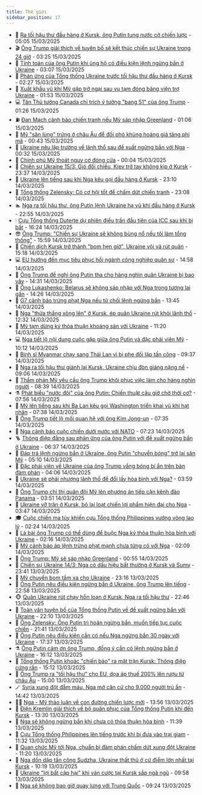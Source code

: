 ```yaml
---
title: Thế giới
sidebar_position: 17
---
```


<!-- dantri-the-gioi:START -->
- 🌋 [Ra tối hậu thư đầu hàng ở Kursk, ông Putin tung nước cờ chiến lược](https://dantri.com.vn/the-gioi/ra-toi-hau-thu-dau-hang-o-kursk-ong-putin-tung-nuoc-co-chien-luoc-20250315120117377.htm) - 05:05 15/03/2025
- 🎬 [Ông Trump giải thích về tuyên bố sẽ kết thúc chiến sự Ukraine trong 24 giờ](https://dantri.com.vn/the-gioi/ong-trump-giai-thich-ve-tuyen-bo-se-ket-thuc-chien-su-ukraine-trong-24-gio-20250315095041321.htm) - 03:25 15/03/2025
- 🧰 [Tính toán của ông Putin khi ủng hộ có điều kiện lệnh ngừng bắn ở Ukraine](https://dantri.com.vn/the-gioi/tinh-toan-cua-ong-putin-khi-ung-ho-co-dieu-kien-lenh-ngung-ban-o-ukraine-20250315093419644.htm) - 03:07 15/03/2025
- 🌋 [Phản ứng của Tổng thống Ukraine trước tối hậu thư đầu hàng ở Kursk](https://dantri.com.vn/the-gioi/phan-ung-cua-tong-thong-ukraine-truoc-toi-hau-thu-dau-hang-o-kursk-20250315085628579.htm) - 02:27 15/03/2025
- 🗽 [Xuất khẩu vũ khí Mỹ gặp trở ngại sau vụ tạm đóng băng viện trợ Ukraine](https://dantri.com.vn/the-gioi/xuat-khau-vu-khi-my-gap-tro-ngai-sau-vu-tam-dong-bang-vien-tro-ukraine-20250315075220006.htm) - 01:53 15/03/2025
- 💻 [Tân Thủ tướng Canada chỉ trích ý tưởng &quot;bang 51&quot; của ông Trump](https://dantri.com.vn/the-gioi/tan-thu-tuong-canada-chi-trich-y-tuong-bang-51-cua-ong-trump-20250315081741829.htm) - 01:26 15/03/2025
- ⛽️ [Đan Mạch cảnh báo chiến tranh nếu Mỹ sáp nhập Greenland](https://dantri.com.vn/the-gioi/dan-mach-canh-bao-chien-tranh-neu-my-sap-nhap-greenland-20250315074926521.htm) - 01:06 15/03/2025
- 🤩 [Mỹ &quot;săn lùng&quot; trứng ở châu Âu để đối phó khủng hoảng giá tăng phi mã](https://dantri.com.vn/the-gioi/my-san-lung-trung-o-chau-au-de-doi-pho-khung-hoang-gia-tang-phi-ma-20250315073007988.htm) - 00:43 15/03/2025
- 🧐 [Ukraine nêu lập trường về lãnh thổ sau đề xuất ngừng bắn với Nga](https://dantri.com.vn/the-gioi/ukraine-neu-lap-truong-ve-lanh-tho-sau-de-xuat-ngung-ban-voi-nga-20250315072756619.htm) - 00:32 15/03/2025
- 🎊 [Chính phủ Mỹ thoát nguy cơ đóng cửa](https://dantri.com.vn/the-gioi/chinh-phu-my-thoat-nguy-co-dong-cua-20250315065833229.htm) - 00:04 15/03/2025
- 📝 [Chiến sự Ukraine 15/3: Gió đổi chiều, Kiev trở tay không kịp ở Kursk](https://dantri.com.vn/the-gioi/chien-su-ukraine-153-gio-doi-chieu-kiev-tro-tay-khong-kip-o-kursk-20250315063656557.htm) - 23:37 14/03/2025
- 🤡 [Ukraine lên tiếng sau khi Nga kêu gọi đầu hàng ở Kursk](https://dantri.com.vn/the-gioi/ukraine-len-tieng-sau-khi-nga-keu-goi-dau-hang-o-kursk-20250315055440260.htm) - 23:10 14/03/2025
- 🥷 [Tổng thống Zelensky: Có cơ hội tốt để chấm dứt chiến tranh](https://dantri.com.vn/the-gioi/tong-thong-zelensky-co-co-hoi-tot-de-cham-dut-chien-tranh-20250315013615988.htm) - 23:08 14/03/2025
- 🏊 [Nga ra tối hậu thư, ông Putin lệnh Ukraine hạ vũ khí đầu hàng ở Kursk](https://dantri.com.vn/the-gioi/nga-ra-toi-hau-thu-ong-putin-lenh-ukraine-ha-vu-khi-dau-hang-o-kursk-20250315004035602.htm) - 22:55 14/03/2025
- 🕯 [Cựu Tổng thống Duterte dự phiên điều trần đầu tiên của ICC sau khi bị bắt](https://dantri.com.vn/the-gioi/cuu-tong-thong-duterte-du-phien-dieu-tran-dau-tien-cua-icc-sau-khi-bi-bat-20250314231605272.htm) - 16:24 14/03/2025
- 😎 [Ông Trump: &quot;Chiến sự Ukraine sẽ không bùng nổ nếu tôi làm tổng thống&quot;](https://dantri.com.vn/the-gioi/ong-trump-chien-su-ukraine-se-khong-bung-no-neu-toi-lam-tong-thong-20250314222434093.htm) - 15:59 14/03/2025
- 🌈 [Chiến dịch Kursk trở thành &quot;bom hẹn giờ&quot;, Ukraine vội vã rút quân](https://dantri.com.vn/the-gioi/chien-dich-kursk-tro-thanh-bom-hen-gio-ukraine-voi-va-rut-quan-20250314162242571.htm) - 15:18 14/03/2025
- 💻 [EU hướng đến mục tiêu phục hồi ngành công nghiệp quân sự](https://dantri.com.vn/the-gioi/eu-huong-den-muc-tieu-phuc-hoi-nganh-cong-nghiep-quan-su-20250314214738748.htm) - 14:58 14/03/2025
- 🤖 [Ông Trump đề nghị ông Putin tha cho hàng nghìn quân Ukraine bị bao vây](https://dantri.com.vn/the-gioi/ong-trump-de-nghi-ong-putin-tha-cho-hang-nghin-quan-ukraine-bi-bao-vay-20250314212637162.htm) - 14:31 14/03/2025
- 🦏 [Ông Lukashenko: Belarus sẽ không sáp nhập với Nga trong tương lai gần](https://dantri.com.vn/the-gioi/ong-lukashenko-belarus-se-khong-sap-nhap-voi-nga-trong-tuong-lai-gan-20250314211118565.htm) - 14:26 14/03/2025
- 🌁 [G7 cảnh báo trừng phạt Nga nếu từ chối lệnh ngừng bắn](https://dantri.com.vn/the-gioi/g7-canh-bao-trung-phat-nga-neu-tu-choi-lenh-ngung-ban-20250314203532745.htm) - 13:45 14/03/2025
- 🐘 [Nga &quot;thừa thắng xông lên&quot; ở Kursk, ép quân Ukraine rút khỏi lãnh thổ](https://dantri.com.vn/the-gioi/nga-thua-thang-xong-len-o-kursk-ep-quan-ukraine-rut-khoi-lanh-tho-20250314192148966.htm) - 12:32 14/03/2025
- 🥷 [Mỹ tạm dừng ký thỏa thuận khoáng sản với Ukraine](https://dantri.com.vn/the-gioi/my-tam-dung-ky-thoa-thuan-khoang-san-voi-ukraine-20250314180931538.htm) - 11:20 14/03/2025
- 💻 [Nga tiết lộ nội dung cuộc gặp giữa ông Putin và đặc phái viên Mỹ](https://dantri.com.vn/the-gioi/nga-tiet-lo-noi-dung-cuoc-gap-giua-ong-putin-va-dac-phai-vien-my-20250314171218330.htm) - 10:12 14/03/2025
- 🎡 [Binh sĩ Myanmar chạy sang Thái Lan vì bị phe đối lập tấn công](https://dantri.com.vn/the-gioi/binh-si-myanmar-chay-sang-thai-lan-vi-bi-phe-doi-lap-tan-cong-20250314161838262.htm) - 09:37 14/03/2025
- 🧰 [Nga ra tối hậu thư giành lại Kursk, Ukraine chịu đòn giáng nặng nề](https://dantri.com.vn/the-gioi/nga-ra-toi-hau-thu-gianh-lai-kursk-ukraine-chiu-don-giang-nang-ne-20250314152835868.htm) - 09:06 14/03/2025
- 🥸 [Thẩm phán Mỹ yêu cầu ông Trump khôi phục việc làm cho hàng nghìn người](https://dantri.com.vn/the-gioi/tham-phan-my-yeu-cau-ong-trump-khoi-phuc-viec-lam-cho-hang-nghin-nguoi-20250314150807596.htm) - 08:39 14/03/2025
- ⚗️ [Phát biểu &quot;nước đôi&quot; của ông Putin: Chiến thuật câu giờ chờ thời cơ?](https://dantri.com.vn/the-gioi/phat-bieu-nuoc-doi-cua-ong-putin-chien-thuat-cau-gio-cho-thoi-co-20250314144609443.htm) - 07:56 14/03/2025
- 🌮 [Mỹ lên tiếng sau khi Ba Lan kêu gọi Washington triển khai vũ khí hạt nhân](https://dantri.com.vn/the-gioi/my-len-tieng-sau-khi-ba-lan-keu-goi-washington-trien-khai-vu-khi-hat-nhan-20250314140847973.htm) - 07:38 14/03/2025
- 🎃 [Ông Trump tiết lộ mối quan hệ với ông Kim Jong-un](https://dantri.com.vn/the-gioi/ong-trump-tiet-lo-moi-quan-he-voi-ong-kim-jong-un-20250314142617815.htm) - 07:35 14/03/2025
- 💫 [Nga cảnh báo cuộc chiến dưới nước với NATO](https://dantri.com.vn/the-gioi/nga-canh-bao-cuoc-chien-duoi-nuoc-voi-nato-20250314141810178.htm) - 07:23 14/03/2025
- 🪜 [Thông điệp đằng sau phản ứng của ông Putin với đề xuất ngừng bắn ở Ukraine](https://dantri.com.vn/the-gioi/thong-diep-dang-sau-phan-ung-cua-ong-putin-voi-de-xuat-ngung-ban-o-ukraine-20250314133204615.htm) - 06:37 14/03/2025
- 🌋 [Đáp trả lệnh ngừng bắn ở Ukraine, ông Putin &quot;chuyền bóng&quot; trở lại sân Mỹ](https://dantri.com.vn/the-gioi/dap-tra-lenh-ngung-ban-o-ukraine-ong-putin-chuyen-bong-tro-lai-san-my-20250314115550257.htm) - 05:10 14/03/2025
- 🦏 [Đặc phái viên về Ukraine của ông Trump vắng bóng bí ẩn trên bàn đàm phán](https://dantri.com.vn/the-gioi/dac-phai-vien-ve-ukraine-cua-ong-trump-vang-bong-bi-an-tren-ban-dam-phan-20250314105559344.htm) - 04:06 14/03/2025
- 👀 [Ukraine sẽ phải nhượng lãnh thổ để đổi lấy hòa bình với Nga?](https://dantri.com.vn/the-gioi/ukraine-se-phai-nhuong-lanh-tho-de-doi-lay-hoa-binh-voi-nga-20250314063045560.htm) - 03:59 14/03/2025
- 🧰 [Ông Trump chỉ thị quân đội Mỹ lên phương án tiếp cận kênh đào Panama](https://dantri.com.vn/the-gioi/ong-trump-chi-thi-quan-doi-my-len-phuong-an-tiep-can-kenh-dao-panama-20250314100843913.htm) - 03:51 14/03/2025
- 🚀 [Ukraine vỡ trận ở Kursk, bỏ lại loạt chiến lợi phẩm hiện đại cho Nga](https://dantri.com.vn/the-gioi/ukraine-vo-tran-o-kursk-bo-lai-loat-chien-loi-pham-hien-dai-cho-nga-20250314100708800.htm) - 03:47 14/03/2025
- 🎓 [Cuộc chiến ma túy khiến cựu Tổng thống Philippines vướng vòng lao lý](https://dantri.com.vn/the-gioi/cuoc-chien-ma-tuy-khien-cuu-tong-thong-philippines-vuong-vong-lao-ly-20250314085149615.htm) - 02:24 14/03/2025
- 🥸 [Lá bài ông Trump có thể dùng để buộc Nga ký thỏa thuận hòa bình với Ukraine](https://dantri.com.vn/the-gioi/la-bai-ong-trump-co-the-dung-de-buoc-nga-ky-thoa-thuan-hoa-binh-voi-ukraine-20250314084019324.htm) - 02:16 14/03/2025
- 🦅 [Mỹ cảnh báo áp lệnh trừng phạt mạnh chưa từng có với Nga](https://dantri.com.vn/the-gioi/my-canh-bao-ap-lenh-trung-phat-manh-chua-tung-co-voi-nga-20250314083805641.htm) - 02:09 14/03/2025
- 🤭 [Ông Trump: Mỹ sẽ sáp nhập Greenland](https://dantri.com.vn/the-gioi/ong-trump-my-se-sap-nhap-greenland-20250314073754942.htm) - 00:55 14/03/2025
- 🤖 [Chiến sự Ukraine 14/3: Nga có dấu hiệu bất thường ở Kursk và Sumy](https://dantri.com.vn/the-gioi/chien-su-ukraine-143-nga-co-dau-hieu-bat-thuong-o-kursk-va-sumy-20250314063957302.htm) - 23:41 13/03/2025
- 🐲 [Mỹ chuyển bom tầm xa cho Ukraine](https://dantri.com.vn/the-gioi/my-chuyen-bom-tam-xa-cho-ukraine-20250314055730754.htm) - 23:16 13/03/2025
- 🫣 [Ông Putin nêu điều kiện ngừng bắn ở Ukraine, ông Trump lên tiếng](https://dantri.com.vn/the-gioi/ong-putin-neu-dieu-kien-ngung-ban-o-ukraine-ong-trump-len-tieng-20250314043610895.htm) - 22:58 13/03/2025
- 🐵 [Quân Ukraine rút chạy hỗn loạn ở Kursk, Nga ra tối hậu thư](https://dantri.com.vn/the-gioi/quan-ukraine-rut-chay-hon-loan-o-kursk-nga-ra-toi-hau-thu-20250314053405833.htm) - 22:46 13/03/2025
- 🫶 [Toàn văn tuyên bố của Tổng thống Putin về đề xuất ngừng bắn với Ukraine](https://dantri.com.vn/the-gioi/toan-van-tuyen-bo-cua-tong-thong-putin-ve-de-xuat-ngung-ban-voi-ukraine-20250314044143198.htm) - 22:10 13/03/2025
- 💃 [Ông Zelensky: Ông Putin trì hoãn ngừng bắn, muốn tiếp tục cuộc chiến](https://dantri.com.vn/the-gioi/ong-zelensky-ong-putin-tri-hoan-ngung-ban-muon-tiep-tuc-cuoc-chien-20250314041714541.htm) - 21:41 13/03/2025
- 💫 [Ông Putin nêu điều kiện cần có nếu Nga ngừng bắn 30 ngày với Ukraine](https://dantri.com.vn/the-gioi/ong-putin-neu-dieu-kien-can-co-neu-nga-ngung-ban-30-ngay-voi-ukraine-20250314002357739.htm) - 17:37 13/03/2025
- ⚗️ [Ông Putin cảm ơn ông Trump, đồng ý cần có lệnh ngừng bắn ở Ukraine](https://dantri.com.vn/the-gioi/ong-putin-cam-on-ong-trump-dong-y-can-co-lenh-ngung-ban-o-ukraine-20250313230608326.htm) - 16:12 13/03/2025
- 🥷 [Tổng thống Putin khoác &quot;chiến bào&quot; ra mặt trận Kursk: Thông điệp cứng rắn](https://dantri.com.vn/the-gioi/tong-thong-putin-khoac-chien-bao-ra-mat-tran-kursk-thong-diep-cung-ran-20250313192344325.htm) - 15:12 13/03/2025
- 🥸 [Ông Trump ra &quot;tối hậu thư&quot; cho EU, dọa áp thuế 200% lên rượu từ châu Âu](https://dantri.com.vn/the-gioi/ong-trump-ra-toi-hau-thu-cho-eu-doa-ap-thue-200-len-ruou-tu-chau-au-20250313215040966.htm) - 15:00 13/03/2025
- 🪄 [Syria xung đột đẫm máu, Nga mở căn cứ cho 9.000 người trú ẩn](https://dantri.com.vn/the-gioi/syria-xung-dot-dam-mau-nga-mo-can-cu-cho-9000-nguoi-tru-an-20250313213733213.htm) - 14:42 13/03/2025
- 🧑‍💻 [Nga - Mỹ thảo luận về con đường chiến lược mới](https://dantri.com.vn/the-gioi/nga-my-thao-luan-ve-con-duong-chien-luoc-moi-20250313204549611.htm) - 13:56 13/03/2025
- 🤭 [Điện Kremlin giải thích về bộ quân phục của Tổng thống Putin khi đến Kursk](https://dantri.com.vn/the-gioi/dien-kremlin-giai-thich-ve-bo-quan-phuc-cua-tong-thong-putin-khi-den-kursk-20250313201922162.htm) - 13:30 13/03/2025
- 🗽 [Nga sẽ không ngừng bắn khi chưa có thỏa thuận hòa bình](https://dantri.com.vn/the-gioi/nga-se-khong-ngung-ban-khi-chua-co-thoa-thuan-hoa-binh-20250313182451513.htm) - 11:39 13/03/2025
- 🤖 [Cựu Tổng thống Philippines lên tiếng trước khi bị đưa vào trại giam](https://dantri.com.vn/the-gioi/cuu-tong-thong-philippines-len-tieng-truoc-khi-bi-dua-vao-trai-giam-20250313161312437.htm) - 11:32 13/03/2025
- 🌈 [Quan chức Mỹ tới Nga, chuẩn bị đàm phán chấm dứt xung đột Ukraine](https://dantri.com.vn/the-gioi/quan-chuc-my-toi-nga-chuan-bi-dam-phan-cham-dut-xung-dot-ukraine-20250313171721944.htm) - 11:20 13/03/2025
- 🤩 [Nga dồn dập tấn công Sudzha, Ukraine thất thủ ở cứ điểm lớn nhất tại Kursk](https://dantri.com.vn/the-gioi/nga-don-dap-tan-cong-sudzha-ukraine-that-thu-o-cu-diem-lon-nhat-tai-kursk-20250313162548000.htm) - 10:19 13/03/2025
- 🤗 [Ukraine &quot;lợi bất cập hại&quot; khi ván cược tại Kursk sắp ngã ngũ](https://dantri.com.vn/the-gioi/ukraine-loi-bat-cap-hai-khi-van-cuoc-tai-kursk-sap-nga-ngu-20250313161321806.htm) - 09:58 13/03/2025
- 🙉 [Nga sẽ không bao giờ quay lưng với Trung Quốc](https://dantri.com.vn/the-gioi/nga-se-khong-bao-gio-quay-lung-voi-trung-quoc-20250313160444059.htm) - 09:24 13/03/2025<!-- dantri-the-gioi:END -->
